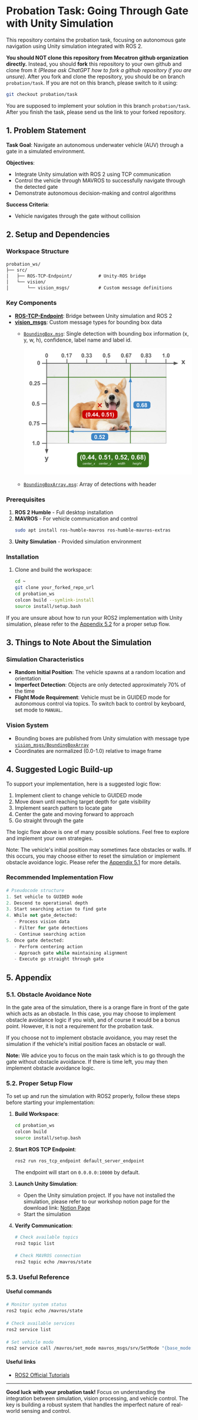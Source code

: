 # Probation Task: Going Through Gate with Unity Simulation

This repository contains the probation task, focusing on autonomous gate navigation using Unity simulation integrated with ROS 2.

**You should NOT clone this repository from Mecatron github organization directly.** Instead, you should **fork** this repository to your own github and clone from it *(Please ask ChatGPT how to fork a github repository if you are unsure)*. After you fork and clone the repository, you should be on branch `probation/task`. If you are not on this branch, please switch to it using:
```bash
git checkout probation/task
```

You are supposed to implement your solution in this branch `probation/task`. After you finish the task, please send us the link to your forked repository.

## 1. Problem Statement

**Task Goal**: Navigate an autonomous underwater vehicle (AUV) through a gate in a simulated environment.

**Objectives**:
- Integrate Unity simulation with ROS 2 using TCP communication
- Control the vehicle through MAVROS to successfully navigate through the detected gate
- Demonstrate autonomous decision-making and control algorithms

**Success Criteria**:
- Vehicle navigates through the gate without collision

## 2. Setup and Dependencies

### Workspace Structure
```
probation_ws/
├── src/
│   ├── ROS-TCP-Endpoint/          # Unity-ROS bridge
│   └── vision/
│       └── vision_msgs/           # Custom message definitions
```

### Key Components

- **[ROS-TCP-Endpoint](src/ROS-TCP-Endpoint)**: Bridge between Unity simulation and ROS 2
- **[vision_msgs](src/vision/vision_msgs)**: Custom message types for bounding box data
  - [`BoundingBox.msg`](src/vision/vision_msgs/msg/BoundingBox.msg): Single detection with bounding box information (x, y, w, h), confidence, label name and label id.

    ![Image of BoundingBox](docs/images/bounding_box_description.png)

  - [`BoundingBoxArray.msg`](src/vision/vision_msgs/msg/BoundingBoxArray.msg): Array of detections with header

### Prerequisites

1. **ROS 2 Humble** - Full desktop installation
2. **MAVROS** - For vehicle communication and control
   ```bash
   sudo apt install ros-humble-mavros ros-humble-mavros-extras
   ```
3. **Unity Simulation** - Provided simulation environment

### Installation

1. Clone and build the workspace:
   ```bash
   cd ~
   git clone your_forked_repo_url
   cd probation_ws
   colcon build --symlink-install
   source install/setup.bash
   ```

If you are unsure about how to run your ROS2 implementation with Unity simulation, please refer to the [Appendix 5.2](#52-proper-setup-flow) for a proper setup flow.

## 3. Things to Note About the Simulation

### Simulation Characteristics

- **Random Initial Position**: The vehicle spawns at a random location and orientation
- **Imperfect Detection**: Objects are only detected approximately 70% of the time
- **Flight Mode Requirement**: Vehicle must be in GUIDED mode for autonomous control via topics. To switch back to control by keyboard, set mode to `MANUAL`.

### Vision System

- Bounding boxes are published from Unity simulation with message type [`vision_msgs/BoundingBoxArray`](src/vision/vision_msgs/msg/BoundingBoxArray.msg)
- Coordinates are normalized (0.0-1.0) relative to image frame

## 4. Suggested Logic Build-up

To support your implementation, here is a suggested logic flow:

1. Implement client to change vehicle to GUIDED mode
2. Move down until reaching target depth for gate visibility
3. Implement search pattern to locate gate
4. Center the gate and moving forward to approach
5. Go straight through the gate

The logic flow above is one of many possible solutions. Feel free to explore and implement your own strategies.

Note: The vehicle's initial position may sometimes face obstacles or walls. If this occurs, you may choose either to reset the simulation or implement obstacle avoidance logic. Please refer the [Appendix 5.1](#51-obstacle-avoidance-note) for more details.

### Recommended Implementation Flow
```python
# Pseudocode structure
1. Set vehicle to GUIDED mode
2. Descend to operational depth
3. Start searching action to find gate
4. While not gate_detected:
   - Process vision data
   - Filter for gate detections
   - Continue searching action
5. Once gate detected:
   - Perform centering action
   - Approach gate while maintaining alignment
   - Execute go straight through gate
```

## 5. Appendix

### 5.1. Obstacle Avoidance Note

In the gate area of the simulation, there is a orange flare in front of the gate which acts as an obstacle. In this case, you may choose to implement obstacle avoidance logic if you wish, and of course it would be a bonus point. However, it is not a requirement for the probation task. 

If you choose not to implement obstacle avoidance, you may reset the simulation if the vehicle's initial position faces an obstacle or wall.

**Note:** We advice you to focus on the main task which is to go through the gate without obstacle avoidance. If there is time left, you may then implement obstacle avoidance logic.

### 5.2. Proper Setup Flow

To set up and run the simulation with ROS2 properly, follow these steps before starting your implementation:

1. **Build Workspace**:
   ```bash
   cd probation_ws
   colcon build
   source install/setup.bash
   ```

2. **Start ROS TCP Endpoint**:
   ```bash
   ros2 run ros_tcp_endpoint default_server_endpoint
   ```
   The endpoint will start on `0.0.0.0:10000` by default.

3. **Launch Unity Simulation**:
   - Open the Unity simulation project. If you have not installed the simulation, please refer to our workshop notion page for the download link:
        [Notion Page](https://mecatron.notion.site/ros2)
   - Start the simulation

4. **Verify Communication**:
   ```bash
   # Check available topics
   ros2 topic list
   
   # Check MAVROS connection
   ros2 topic echo /mavros/state
   ```

### 5.3. Useful Reference

#### Useful commands
```bash
# Monitor system status
ros2 topic echo /mavros/state

# Check available services
ros2 service list

# Set vehicle mode
ros2 service call /mavros/set_mode mavros_msgs/srv/SetMode "{base_mode: 0, custom_mode: 'GUIDED'}"

```

#### Useful links

- [ROS2 Official Tutorials](https://docs.ros.org/en/humble/Tutorials.html)

---

**Good luck with your probation task!** Focus on understanding the integration between simulation, vision processing, and vehicle control. The key is building a robust system that handles the imperfect nature of real-world sensing and control.